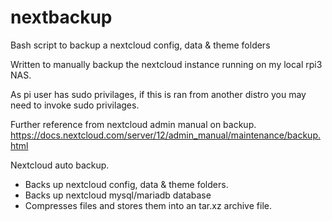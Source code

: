 # nextbackup
Bash script to backup a nextcloud config, data &amp; theme folders

Written to manually backup the nextcloud instance running on my local rpi3 NAS.

As pi user has sudo privilages, if this is ran from another distro
you may need to invoke sudo privilages.

Further reference from nextcloud admin manual on backup.
https://docs.nextcloud.com/server/12/admin_manual/maintenance/backup.html

Nextcloud auto backup.
 * Backs up nextcloud config, data & theme folders.
 * Backs up nextcloud mysql/mariadb database
 * Compresses files and stores them into an tar.xz archive file.
